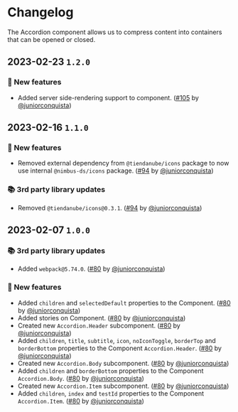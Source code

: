 # Changelog

The Accordion component allows us to compress content into containers that can be opened or closed.

## 2023-02-23 `1.2.0`

### 🎉 New features

- Added server side-rendering support to component. ([#105](https://github.com/TiendaNube/nimbus-design-system/pull/105) by [@juniorconquista](https://github.com/juniorconquista))

## 2023-02-16 `1.1.0`

### 🎉 New features

- Removed external dependency from `@tiendanube/icons` package to now use internal `@nimbus-ds/icons` package. ([#94](https://github.com/TiendaNube/nimbus-design-system/pull/#94) by [@juniorconquista](https://github.com/juniorconquista))

### 📚 3rd party library updates

- Removed `@tiendanube/icons@0.3.1`. ([#94](https://github.com/TiendaNube/nimbus-design-system/pull/#94) by [@juniorconquista](https://github.com/juniorconquista))

## 2023-02-07 `1.0.0`

### 📚 3rd party library updates

- Added `webpack@5.74.0`. ([#80](https://github.com/TiendaNube/nimbus-design-system/pull/80) by [@juniorconquista](https://github.com/juniorconquista))

### 🎉 New features

- Added `children` and `selectedDefault` properties to the Component. ([#80](https://github.com/TiendaNube/nimbus-design-system/pull/80) by [@juniorconquista](https://github.com/juniorconquista))
- Added stories on Component. ([#80](https://github.com/TiendaNube/nimbus-design-system/pull/80) by [@juniorconquista](https://github.com/juniorconquista))
- Created new `Accordion.Header` subcomponent. ([#80](https://github.com/TiendaNube/nimbus-design-system/pull/80) by [@juniorconquista](https://github.com/juniorconquista))
- Added `children`, `title`, `subtitle`, `icon`, `noIconToggle`, `borderTop` and `borderBottom` properties to the Component `Accordion.Header`. ([#80](https://github.com/TiendaNube/nimbus-design-system/pull/80) by [@juniorconquista](https://github.com/juniorconquista))
- Created new `Accordion.Body` subcomponent. ([#80](https://github.com/TiendaNube/nimbus-design-system/pull/80) by [@juniorconquista](https://github.com/juniorconquista))
- Added `children` and `borderBottom` properties to the Component `Accordion.Body`. ([#80](https://github.com/TiendaNube/nimbus-design-system/pull/80) by [@juniorconquista](https://github.com/juniorconquista))
- Created new `Accordion.Item` subcomponent. ([#80](https://github.com/TiendaNube/nimbus-design-system/pull/80) by [@juniorconquista](https://github.com/juniorconquista))
- Added `children`, `index` and `testId` properties to the Component `Accordion.Item`. ([#80](https://github.com/TiendaNube/nimbus-design-system/pull/80) by [@juniorconquista](https://github.com/juniorconquista))
